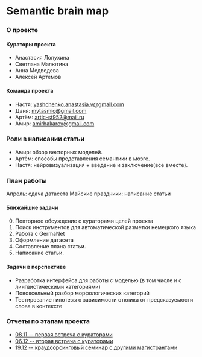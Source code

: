 # Semantic brain map

### О проекте

#### Кураторы проекта

- Анастасия Лопухина
- Светлана Малютина
- Анна Медведева
- Алексей Артемов

#### Команда проекта

- Настя:  yashchenko.anastasia.v@gmail.com
- Даня: mytasmic@gmail.com
- Артём: artic-st952@mail.ru
- Амир: amirbakarov@gmail.com

### Роли в написании статьи

- Амир: обзор векторных моделей. 
- Артём: способы представления семантики в мозге. 
- Настя: нейровизуализация + введение и заключение(все вместе).

### План работы

Апрель: сдача датасета
Майские праздники: написание статьи

#### Ближайшие задачи

0. Повторное обсуждение с кураторами целей проекта
1. Поиск инструментов для автоматической разметки немецкого языка
2. Работа с GermaNet
3. Оформление датасета
4. Составление плана статьи.
5. Написание статьи.

#### Задачи в перспективе

- Разработка интерфейса для работы с моделью (в том числе и с лингвистическими категориями)
- Повоксельный разбор морфологических категорий
- Тестирование гипотезы о зависимости отклика от предсказуемости слова в контексте

### Отчеты по этапам проекта

* [08.11 -- первая встреча с кураторами](reports/project_reports.md)
* [06.12 -- вторая встреча с кураторами](reports/2017-12-6.md)
* [19.12 -- краудсорсинговый семинар с другими магистрантами](reports/2017-12-19.md)


